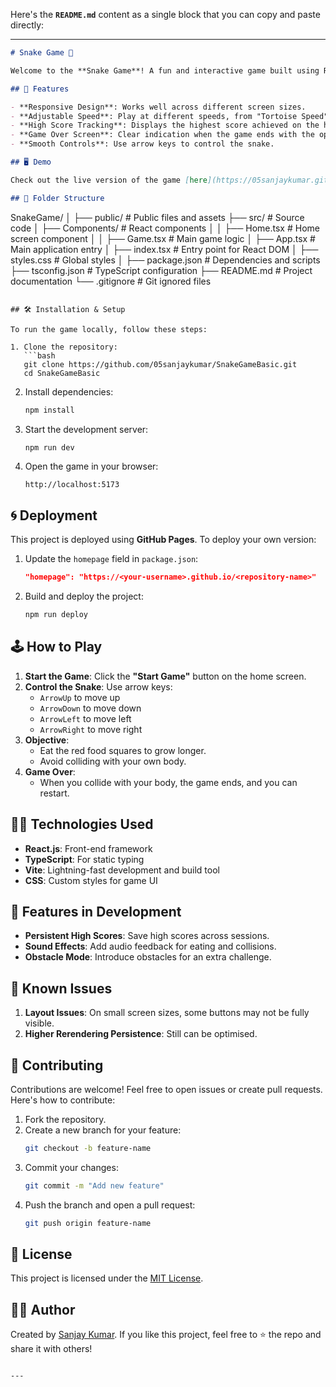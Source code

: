 Here's the **`README.md`** content as a single block that you can copy and paste directly:

---

```markdown
# Snake Game 🐍

Welcome to the **Snake Game**! A fun and interactive game built using React.js, where you guide a snake to eat food, grow longer, and avoid collisions.

## 🚀 Features

- **Responsive Design**: Works well across different screen sizes.
- **Adjustable Speed**: Play at different speeds, from "Tortoise Speed" to "Tachyon Speed."
- **High Score Tracking**: Displays the highest score achieved on the home page.
- **Game Over Screen**: Clear indication when the game ends with the option to restart.
- **Smooth Controls**: Use arrow keys to control the snake.

## 🖥️ Demo

Check out the live version of the game [here](https://05sanjaykumar.github.io/SnakeGameBasic).

## 📂 Folder Structure

```
SnakeGame/
│
├── public/             # Public files and assets
├── src/                # Source code
│   ├── Components/     # React components
│   │   ├── Home.tsx    # Home screen component
│   │   ├── Game.tsx    # Main game logic
│   ├── App.tsx         # Main application entry
│   ├── index.tsx       # Entry point for React DOM
│   ├── styles.css      # Global styles
│
├── package.json        # Dependencies and scripts
├── tsconfig.json       # TypeScript configuration
├── README.md           # Project documentation
└── .gitignore          # Git ignored files
```

## 🛠️ Installation & Setup

To run the game locally, follow these steps:

1. Clone the repository:
   ```bash
   git clone https://github.com/05sanjaykumar/SnakeGameBasic.git
   cd SnakeGameBasic
   ```

2. Install dependencies:
   ```bash
   npm install
   ```

3. Start the development server:
   ```bash
   npm run dev
   ```

4. Open the game in your browser:
   ```
   http://localhost:5173
   ```

## 🌀 Deployment

This project is deployed using **GitHub Pages**. To deploy your own version:

1. Update the `homepage` field in `package.json`:
   ```json
   "homepage": "https://<your-username>.github.io/<repository-name>"
   ```

2. Build and deploy the project:
   ```bash
   npm run deploy
   ```

## 🕹️ How to Play

1. **Start the Game**: Click the **"Start Game"** button on the home screen.
2. **Control the Snake**: Use arrow keys:
   - `ArrowUp` to move up
   - `ArrowDown` to move down
   - `ArrowLeft` to move left
   - `ArrowRight` to move right
3. **Objective**:
   - Eat the red food squares to grow longer.
   - Avoid colliding with your own body.
4. **Game Over**:
   - When you collide with your body, the game ends, and you can restart.

## 🧑‍💻 Technologies Used

- **React.js**: Front-end framework
- **TypeScript**: For static typing
- **Vite**: Lightning-fast development and build tool
- **CSS**: Custom styles for game UI

## 🌟 Features in Development

- **Persistent High Scores**: Save high scores across sessions.
- **Sound Effects**: Add audio feedback for eating and collisions.
- **Obstacle Mode**: Introduce obstacles for an extra challenge.

## 🛑 Known Issues

1. **Layout Issues**: On small screen sizes, some buttons may not be fully visible.
2. **Higher Rerendering Persistence**: Still can be optimised.

## 🤝 Contributing

Contributions are welcome! Feel free to open issues or create pull requests. Here's how to contribute:

1. Fork the repository.
2. Create a new branch for your feature:
   ```bash
   git checkout -b feature-name
   ```
3. Commit your changes:
   ```bash
   git commit -m "Add new feature"
   ```
4. Push the branch and open a pull request:
   ```bash
   git push origin feature-name
   ```

## 📜 License

This project is licensed under the [MIT License](LICENSE).

## 👨‍💻 Author

Created by [Sanjay Kumar](https://github.com/05sanjaykumar). If you like this project, feel free to ⭐ the repo and share it with others!
```

---
